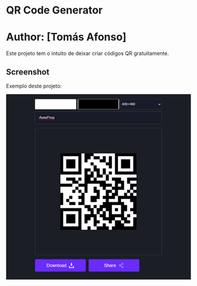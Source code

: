 # QR Code Generator

# Author: [Tomás Afonso]

Este projeto tem o intuito de deixar criar códigos QR gratuitamente.

## Screenshot

Exemplo deste projeto:

![screenshot](screenshot.jpg)
